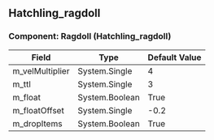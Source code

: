 ## Hatchling_ragdoll

### Component: Ragdoll (Hatchling_ragdoll)

|Field|Type|Default Value|
|---|---|---|
|m_velMultiplier|System.Single|4|
|m_ttl|System.Single|3|
|m_float|System.Boolean|True|
|m_floatOffset|System.Single|-0.2|
|m_dropItems|System.Boolean|True|

